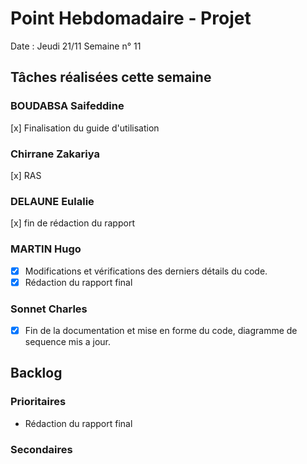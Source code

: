 # Point Hebdomadaire - Projet

Date : Jeudi 21/11
Semaine n° 11

## Tâches réalisées cette semaine


### BOUDABSA Saifeddine
[x] Finalisation du guide d'utilisation
### Chirrane Zakariya
[x] RAS
### DELAUNE Eulalie
[x] fin de rédaction du rapport
### MARTIN Hugo
- [x] Modifications et vérifications des derniers détails du code.
- [x] Rédaction du rapport final
### Sonnet Charles
- [x] Fin de la documentation et mise en forme du code, diagramme de sequence mis a jour.
## Backlog

### Prioritaires

- Rédaction du rapport final

### Secondaires

